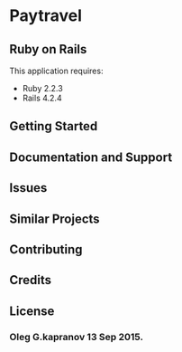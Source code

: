 Paytravel
================

Ruby on Rails
-------------

This application requires:

- Ruby 2.2.3
- Rails 4.2.4

Getting Started
---------------

Documentation and Support
-------------------------

Issues
-------------

Similar Projects
----------------

Contributing
------------

Credits
-------

License
-------

### Oleg G.kapranov 13 Sep 2015.
